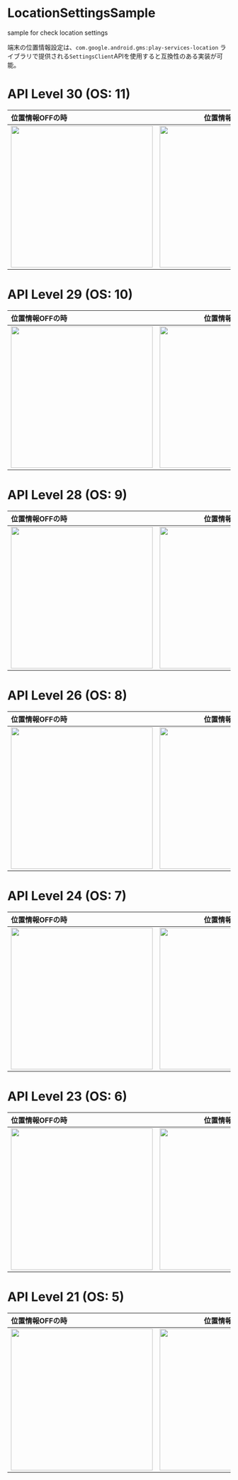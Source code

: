 # LocationSettingsSample
sample for check location settings

端末の位置情報設定は、`com.google.android.gms:play-services-location` ライブラリで提供される`SettingsClient`APIを使用すると互換性のある実装が可能。

# API Level 30 (OS: 11)

| 位置情報OFFの時 | 位置情報ONの時 |
|:---|:---:|
|<img src="https://user-images.githubusercontent.com/16476224/112828538-c81bf100-90ca-11eb-970f-047e3c348cc0.gif" width=320 /> |<img src="https://user-images.githubusercontent.com/16476224/112828542-c9e5b480-90ca-11eb-8e9f-e449f4b7e86e.gif" width=320 /> |


# API Level 29 (OS: 10)

| 位置情報OFFの時 | 位置情報ONの時 |
|:---|:---:|
|<img src="https://user-images.githubusercontent.com/16476224/112827667-9fdfc280-90c9-11eb-810d-dd1a9d4ce15e.gif" width=320 /> |<img src="https://user-images.githubusercontent.com/16476224/112827680-a2421c80-90c9-11eb-8d81-22038f4ef523.gif" width=320 /> |

# API Level 28 (OS: 9)

| 位置情報OFFの時 | 位置情報ONの時 |
|:---|:---:|
|<img src="https://user-images.githubusercontent.com/16476224/112827650-98b8b480-90c9-11eb-8603-8c68c0dc5266.gif" width=320 /> |<img src="https://user-images.githubusercontent.com/16476224/112827654-9bb3a500-90c9-11eb-8ebe-656a0358b697.gif" width=320 /> |

# API Level 26 (OS: 8)

| 位置情報OFFの時 | 位置情報ONの時 |
|:---|:---:|
|<img src="https://user-images.githubusercontent.com/16476224/112827617-8e96b600-90c9-11eb-9568-18aef557d4a5.gif" width=320 /> |<img src="https://user-images.githubusercontent.com/16476224/112827633-935b6a00-90c9-11eb-8103-150ece86cf86.gif" width=320 /> |

# API Level 24 (OS: 7)

| 位置情報OFFの時 | 位置情報ONの時 |
|:---|:---:|
|<img src="https://user-images.githubusercontent.com/16476224/112827602-88a0d500-90c9-11eb-804e-29675eb4144b.gif" width=320 /> |<img src="https://user-images.githubusercontent.com/16476224/112827606-8b032f00-90c9-11eb-9c1d-d8236e37ae6c.gif" width=320 /> |

# API Level 23 (OS: 6)

| 位置情報OFFの時 | 位置情報ONの時 |
|:---|:---:|
|<img src="https://user-images.githubusercontent.com/16476224/112827588-83438a80-90c9-11eb-90c6-4ddd2db60de7.gif" width=320 /> |<img src="https://user-images.githubusercontent.com/16476224/112827595-85a5e480-90c9-11eb-91ea-1d2ba8cda200.gif" width=320 /> |

# API Level 21 (OS: 5)

| 位置情報OFFの時 | 位置情報ONの時 |
|:---|:---:|
|<img src="https://user-images.githubusercontent.com/16476224/112827570-7c1c7c80-90c9-11eb-9dd3-d66566f07614.gif" width=320 /> |<img src="https://user-images.githubusercontent.com/16476224/112827577-7e7ed680-90c9-11eb-953e-91adbb8e40ff.gif" width=320 /> |
